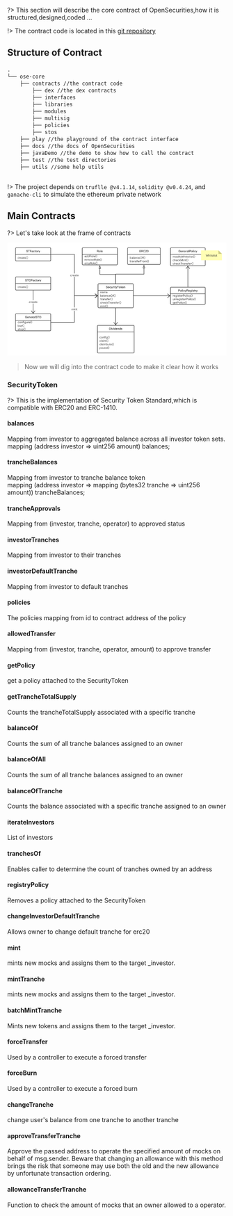 ?> This section will describe the core contract of OpenSecurities,how it is structured,designed,coded ...

!> The contract code is located in this [git repository](https://github.com/opensecurities-ose/ose-core)

## Structure of Contract


```text
.
└── ose-core
    ├── contracts //the contract code
        ├── dex //the dex contracts
        ├── interfaces
        ├── libraries
        ├── modules
        ├── multisig
        ├── policies
        ├── stos
    ├── play //the playground of the contract interface
    ├── docs //the docs of OpenSecurities
    ├── javaDemo //the demo to show how to call the contract
    ├── test //the test directories
    ├── utils //some help utils
    
```

!> The project depends on `truflle @v4.1.14`, `solidity @v0.4.24`, and `ganache-cli` to simulate the ethereum private network

## Main Contracts


?> Let's take look at the frame of contracts


![frame of contracts](img/iss_fr.png)

> Now we will dig into the contract code to make it clear how it works



### SecurityToken

?> This is the implementation of Security Token Standard,which is compatible with ERC20 and ERC-1410.

#### balances

Mapping from investor to aggregated balance across all investor token sets.  
mapping (address investor => uint256 amount) balances;

#### trancheBalances

Mapping from investor to tranche balance token  
mapping (address investor => mapping (bytes32 tranche => uint256 amount)) trancheBalances;

#### trancheApprovals

Mapping from (investor, tranche, operator) to approved status

#### investorTranches

Mapping from investor to their tranches

#### investorDefaultTranche

Mapping from investor to default tranches

#### policies

The policies mapping from id to contract address of the policy

#### allowedTransfer

Mapping from (investor, tranche, operator, amount) to approve transfer

#### getPolicy

get a policy attached to the SecurityToken

#### getTrancheTotalSupply

Counts the trancheTotalSupply associated with a specific tranche

#### balanceOf

Counts the sum of all tranche balances assigned to an owner

#### balanceOfAll

Counts the sum of all tranche balances assigned to an owner

#### balanceOfTranche

Counts the balance associated with a specific tranche assigned to an owner

#### iterateInvestors

List of investors

#### tranchesOf

Enables caller to determine the count of tranches owned by an address

#### registryPolicy

Removes a policy attached to the SecurityToken

#### changeInvestorDefaultTranche

Allows owner to change default tranche for erc20

#### mint

 mints new mocks and assigns them to the target _investor.

#### mintTranche

mints new mocks and assigns them to the target _investor.

#### batchMintTranche

Mints new tokens and assigns them to the target _investor.

#### forceTransfer

Used by a controller to execute a forced transfer

#### forceBurn

Used by a controller to execute a forced burn

#### changeTranche

change user's balance from one tranche to another tranche

#### approveTransferTranche

Approve the passed address to operate the specified amount of mocks on behalf of msg.sender.
Beware that changing an allowance with this method brings the risk that someone may use both the old
and the new allowance by unfortunate transaction ordering.

#### allowanceTransferTranche

Function to check the amount of mocks that an owner allowed to a operator.
